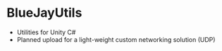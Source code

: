 # BlueJayUtils
 - Utilities for Unity C#
 - Planned upload for a light-weight custom networking solution (UDP)
 
